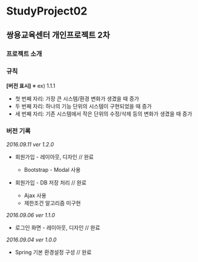 # StudyProject02
## 쌍용교육센터 개인프로젝트 2차

### 프로젝트 소개

### 규칙
__[버전 표시]__
※ ex) 1.1.1

+ 첫 번째 자리: 가장 큰 시스템/환경 변화가 생겼을 때 증가
+ 두 번째 자리: 하나의 기능 단위의 시스템이 구현되었을 때 증가
+ 세 번째 자리: 기존 시스템에서 작은 단위의 수정/삭제 등의 변화가 생겼을 때 증가

### 버전 기록

_2016.09.11 ver 1.2.0_
+ 회원가입 - 레이아웃, 디자인 // 완료
	+ Bootstrap - Modal 사용

+ 회원가입 - DB 저장 처리 // 완료
	+ Ajax 사용
	+ 제한조건 알고리즘 미구현

_2016.09.06 ver 1.1.0_
+ 로그인 화면 - 레이아웃, 디자인 // 완료

_2016.09.04 ver 1.0.0_
+ Spring 기본 환경설정 구성 // 완료
